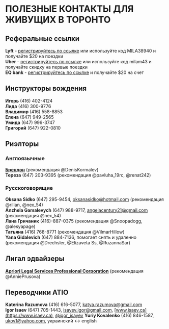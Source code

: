 
# __ПОЛЕЗНЫЕ КОНТАКТЫ ДЛЯ ЖИВУЩИХ В ТОРОНТО__

## __Реферальные ссылки__
__Lyft__ - [регистрируйтесь по ссылке](https://www.lyft.com/i/MILA38940?utm_medium=p2pi_iacc) или используйте код MILA38940 и получайте $20 на поездки  
__Uber__ - [регистрируйтесь по ссылке](https://www.uber.com/invite/milam43) или используйте код milam43 и получайте скидку на первые поездки  
__EQ bank__ - [регистрируйтесь по ссылке](https://join.eqbank.ca?code=LIUDMILA3203) и получайте $20 на счет   

## __Инструкторы вождения__  
__Игорь__ (416) 402-4124   
__Лида__ (416) 300-9776   
__Владимир__ (416) 558-8853   
__Елена__ (647) 949-2565  
__Умида__ (647) 996-3747   
__Григорий__ (647) 922-0810   

## __Риэлторы__   
### __Англоязычные__    
__[Брендон](facebook.com/GTAHomeGuy)__ (рекомендация @DenisKormalev)    
__Тереза__  (647) 203-9395 (рекомендация @pavluha_19rc, @renat242)    
### __Русскоговорящие__  
__Oksana Sidko__ (647) 295-9454, oksanasidko@hotmail.com (рекомендация @rilian, @nex_54)  
__Anzhela Gamalevych__ (647) 988-9717, angelacentury21@gmail.com (рекомендация @nex_54)  
__Лана Гричаник__ (416)-887-0375 (рекомендация @Snoopadogg, @alesyapage)  
__Татьяна__ (416) 768-8771 (рекомендация @VilmarHillow)  
__Yana Gidalevich__ (647) 884-7136, помогает снять и удаленно (рекомендация @Drechsler, @Elizaveta Ss, @RuzannaSar)   

## __Лигал эдвайзеры__  
__[Apriori Legal Services Professional Corporation](http://www.apriorilaw.ca/about-us-3)__ (рекомендация @AnniePrusova) 

## __Переводчики ATIO__   
__Katerina Razumova__ (416) 616-5077, katya.razumova@gmail.com  
__Igor Isaev__ (647) 705-1443, isayev.igor@gmail.com, [www.isaev.ca](https://www.isaev.ca), [@igor_isayev](https://t.me/igor_isayev)
__Yuriy Kovalenko__ (416) 846-1587, ukov1@yahoo.com, украинский <-> english

